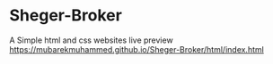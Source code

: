 # Sheger-Broker
A Simple html and css websites
live preview 
https://mubarekmuhammed.github.io/Sheger-Broker/html/index.html
